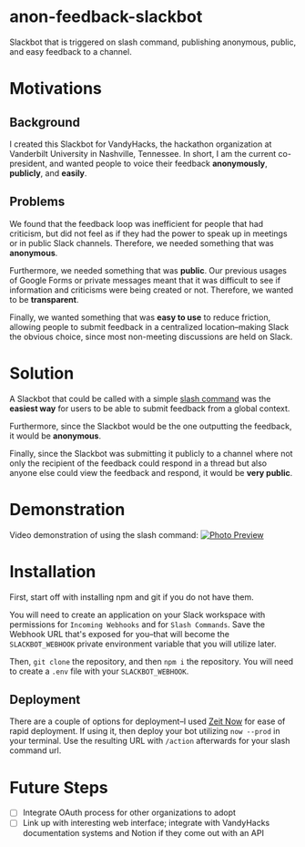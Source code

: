 # anon-feedback-slackbot

Slackbot that is triggered on slash command, publishing anonymous, public, and easy feedback to a channel.

# Motivations

## Background

I created this Slackbot for VandyHacks, the hackathon organization at Vanderbilt University in Nashville, Tennessee. In short, I am the current co-president, and wanted people to voice their feedback **anonymously**, **publicly**, and **easily**.

## Problems

We found that the feedback loop was inefficient for people that had criticism, but did not feel as if they had the power to speak up in meetings or in public Slack channels. Therefore, we needed something that was **anonymous**.

Furthermore, we needed something that was **public**. Our previous usages of Google Forms or private messages meant that it was difficult to see if information and criticisms were being created or not. Therefore, we wanted to be **transparent**.

Finally, we wanted something that was **easy to use** to reduce friction, allowing people to submit feedback in a centralized location–making Slack the obvious choice, since most non-meeting discussions are held on Slack.

# Solution

A Slackbot that could be called with a simple [slash command](https://api.slack.com/interactivity/slash-commands) was the **easiest way** for users to be able to submit feedback from a global context.

Furthermore, since the Slackbot would be the one outputting the feedback, it would be **anonymous**.

Finally, since the Slackbot was submitting it publicly to a channel where not only the recipient of the feedback could respond in a thread but also anyone else could view the feedback and respond, it would be **very public**.

# Demonstration

Video demonstration of using the slash command:
[![Photo Preview](https://img.youtube.com/vi/J1mZRLuweZY/maxresdefault.jpg)](https://youtu.be/J1mZRLuweZY)

# Installation

First, start off with installing npm and git if you do not have them.

You will need to create an application on your Slack workspace with permissions for `Incoming Webhooks` and for `Slash Commands`. Save the Webhook URL that's exposed for you–that will become the `SLACKBOT_WEBHOOK` private environment variable that you will utilize later.

Then, `git clone` the repository, and then `npm i` the repository. You will need to create a `.env` file with your `SLACKBOT_WEBHOOK`.

## Deployment

There are a couple of options for deployment–I used [Zeit Now](https://zeit.co/dashboard) for ease of rapid deployment. If using it, then deploy your bot utilizing `now --prod` in your terminal. Use the resulting URL with `/action` afterwards for your slash command url.

# Future Steps

-   [ ] Integrate OAuth process for other organizations to adopt
-   [ ] Link up with interesting web interface; integrate with VandyHacks documentation systems and Notion if they come out with an API
